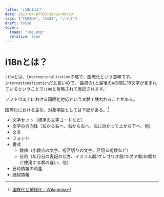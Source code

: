 ```yaml
---
title: 'i18nとは？'
date: 2023-04-07T00:42:02+09:00
tags: ["YAMAHA", "AG03", "ノイズ"]
draft: false
cover:
  image: "img.png"
  relative: true
---
```


# i18nとは？

`i18n`とは、`Internationalization`の略で、国際化という意味です。`Internationalization`だと長いので、
最初の`i`と最後の`n`の間に18文字が含まれているということで`i18n`と省略されて表記されます。

ソフトウエアにおける国際化対応という文脈で使われることがある。

国際化における主な、対象項目としては下記がある。[^1]

- 文字セット（標準の文字コードなど）
- 文字の方向性（左から右へ、右から左へ、左に向かって上から下へ、他）
- 文言
- フォント
- 書式
  - 数値（小数点の文字、桁区切りの文字、区切る桁数など）
  - 日時（年月日の表記の仕方、イスラム暦/グレゴリオ暦/ユダヤ暦/和暦など使用する暦の違い、他）
- 日時情報の時差
- 通貨情報

[^1]: [国際化と地域化 - Wikipedia](https://ja.wikipedia.org/wiki/%E5%9B%BD%E9%9A%9B%E5%8C%96%E3%81%A8%E5%9C%B0%E5%9F%9F%E5%8C%96)
